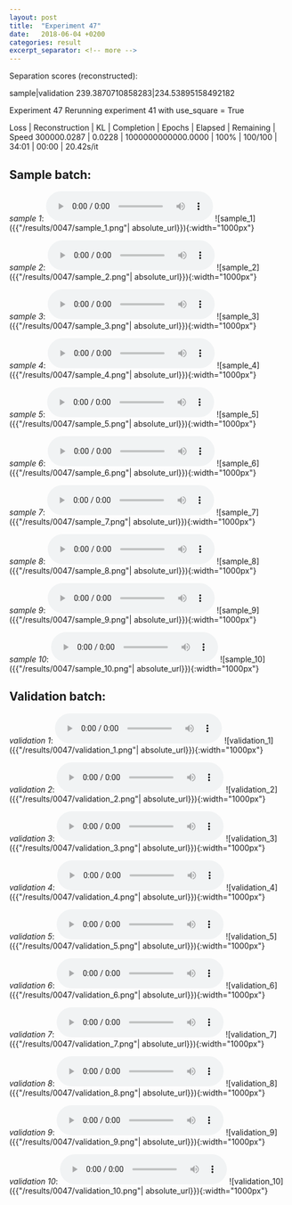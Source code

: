 ```yaml
---
layout: post
title:  "Experiment 47"
date:   2018-06-04 +0200
categories: result
excerpt_separator: <!-- more -->
---
```

Separation scores (reconstructed):

sample|validation
239.3870710858283|234.53895158492182
<!-- more -->
Experiment 47
Rerunning experiment 41 with use_square = True

Loss | Reconstruction | KL | Completion | Epochs | Elapsed | Remaining | Speed
300000.0287 | 0.0228 | 1000000000000.0000 | 100% | 100/100 | 34:01 | 00:00 | 20.42s/it

## **Sample batch**:
_sample 1_:
<audio src="/ResultsOverview/results/0047/sample_1.wav" controls preload></audio>
![sample_1]({{"/results/0047/sample_1.png"| absolute_url}}){:width="1000px"}

_sample 2_:
<audio src="/ResultsOverview/results/0047/sample_2.wav" controls preload></audio>
![sample_2]({{"/results/0047/sample_2.png"| absolute_url}}){:width="1000px"}

_sample 3_:
<audio src="/ResultsOverview/results/0047/sample_3.wav" controls preload></audio>
![sample_3]({{"/results/0047/sample_3.png"| absolute_url}}){:width="1000px"}

_sample 4_:
<audio src="/ResultsOverview/results/0047/sample_4.wav" controls preload></audio>
![sample_4]({{"/results/0047/sample_4.png"| absolute_url}}){:width="1000px"}

_sample 5_:
<audio src="/ResultsOverview/results/0047/sample_5.wav" controls preload></audio>
![sample_5]({{"/results/0047/sample_5.png"| absolute_url}}){:width="1000px"}

_sample 6_:
<audio src="/ResultsOverview/results/0047/sample_6.wav" controls preload></audio>
![sample_6]({{"/results/0047/sample_6.png"| absolute_url}}){:width="1000px"}

_sample 7_:
<audio src="/ResultsOverview/results/0047/sample_7.wav" controls preload></audio>
![sample_7]({{"/results/0047/sample_7.png"| absolute_url}}){:width="1000px"}

_sample 8_:
<audio src="/ResultsOverview/results/0047/sample_8.wav" controls preload></audio>
![sample_8]({{"/results/0047/sample_8.png"| absolute_url}}){:width="1000px"}

_sample 9_:
<audio src="/ResultsOverview/results/0047/sample_9.wav" controls preload></audio>
![sample_9]({{"/results/0047/sample_9.png"| absolute_url}}){:width="1000px"}

_sample 10_:
<audio src="/ResultsOverview/results/0047/sample_10.wav" controls preload></audio>
![sample_10]({{"/results/0047/sample_10.png"| absolute_url}}){:width="1000px"}

## **Validation batch**:
_validation 1_:
<audio src="/ResultsOverview/results/0047/validation_1.wav" controls preload></audio>
![validation_1]({{"/results/0047/validation_1.png"| absolute_url}}){:width="1000px"}

_validation 2_:
<audio src="/ResultsOverview/results/0047/validation_2.wav" controls preload></audio>
![validation_2]({{"/results/0047/validation_2.png"| absolute_url}}){:width="1000px"}

_validation 3_:
<audio src="/ResultsOverview/results/0047/validation_3.wav" controls preload></audio>
![validation_3]({{"/results/0047/validation_3.png"| absolute_url}}){:width="1000px"}

_validation 4_:
<audio src="/ResultsOverview/results/0047/validation_4.wav" controls preload></audio>
![validation_4]({{"/results/0047/validation_4.png"| absolute_url}}){:width="1000px"}

_validation 5_:
<audio src="/ResultsOverview/results/0047/validation_5.wav" controls preload></audio>
![validation_5]({{"/results/0047/validation_5.png"| absolute_url}}){:width="1000px"}

_validation 6_:
<audio src="/ResultsOverview/results/0047/validation_6.wav" controls preload></audio>
![validation_6]({{"/results/0047/validation_6.png"| absolute_url}}){:width="1000px"}

_validation 7_:
<audio src="/ResultsOverview/results/0047/validation_7.wav" controls preload></audio>
![validation_7]({{"/results/0047/validation_7.png"| absolute_url}}){:width="1000px"}

_validation 8_:
<audio src="/ResultsOverview/results/0047/validation_8.wav" controls preload></audio>
![validation_8]({{"/results/0047/validation_8.png"| absolute_url}}){:width="1000px"}

_validation 9_:
<audio src="/ResultsOverview/results/0047/validation_9.wav" controls preload></audio>
![validation_9]({{"/results/0047/validation_9.png"| absolute_url}}){:width="1000px"}

_validation 10_:
<audio src="/ResultsOverview/results/0047/validation_10.wav" controls preload></audio>
![validation_10]({{"/results/0047/validation_10.png"| absolute_url}}){:width="1000px"}

